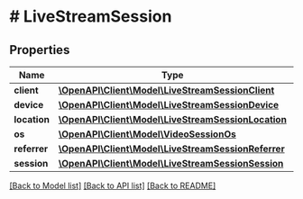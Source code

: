 # # LiveStreamSession

## Properties

Name | Type | Description | Notes
------------ | ------------- | ------------- | -------------
**client** | [**\OpenAPI\Client\Model\LiveStreamSessionClient**](LiveStreamSessionClient.md) |  | [optional]
**device** | [**\OpenAPI\Client\Model\LiveStreamSessionDevice**](LiveStreamSessionDevice.md) |  | [optional]
**location** | [**\OpenAPI\Client\Model\LiveStreamSessionLocation**](LiveStreamSessionLocation.md) |  | [optional]
**os** | [**\OpenAPI\Client\Model\VideoSessionOs**](VideoSessionOs.md) |  | [optional]
**referrer** | [**\OpenAPI\Client\Model\LiveStreamSessionReferrer**](LiveStreamSessionReferrer.md) |  | [optional]
**session** | [**\OpenAPI\Client\Model\LiveStreamSessionSession**](LiveStreamSessionSession.md) |  | [optional]

[[Back to Model list]](../../README.md#models) [[Back to API list]](../../README.md#endpoints) [[Back to README]](../../README.md)
